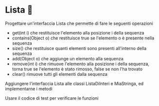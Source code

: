 # Lista 🛴 

Progettare un'interfaccia Lista che permette di fare le seguenti operazioni
* get(int i) che restituisce l'elemento alla posizione i della sequenza
* contains(Object o) che restituisce true se l'elemento o è presente nella sequenza
* size() che restituisce quanti elementi sono presenti all'interno della sequenza
* add(Object o) che aggiunge un elemento alla sequenza
* remove(int i) che rimuove l'elemento alla posizione i della sequenza, torna true se l'elemento è stato rimosso, false se non l'ha trovato
* clear() rimuove tutti gli elementi dalla sequenza

Aggiungere l'interfaccia Lista alle classi ListaDiInteri e MiaStringa, ed implementarne i metodi

Usare il codice di test per verificare le funzioni